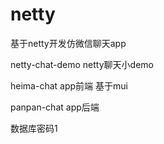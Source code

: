 # netty
基于netty开发仿微信聊天app

netty-chat-demo  netty聊天小demo

heima-chat  app前端 基于mui

panpan-chat  app后端

数据库密码1
